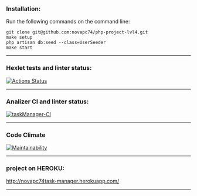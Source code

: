 ### Installation:
Run the following commands on the command line:
```
git clone git@github.com:novapc74/php-project-lvl4.git
make setup
php artisan db:seed --class=UserSeeder
make start
```
***
### Hexlet tests and linter status:
[![Actions Status](https://github.com/novapc74/php-project-lvl4/workflows/hexlet-check/badge.svg)](https://github.com/novapc74/php-project-lvl4/actions)
***
### Analizer CI and linter status:
[![taskManager-CI](https://github.com/novapc74/php-project-lvl4/actions/workflows/analizer-ci.yml/badge.svg)](https://github.com/novapc74/php-project-lvl4/actions/workflows/analizer-ci.yml)
***
### Code Climate
[![Maintainability](https://api.codeclimate.com/v1/badges/399ab8795956d36a8ee1/maintainability)](https://codeclimate.com/github/novapc74/php-project-lvl4/maintainability)
***
### project on HEROKU:
http://novapc74task-manager.herokuapp.com/
***
